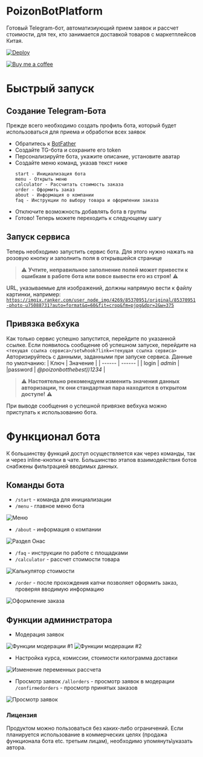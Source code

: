 # PoizonBotPlatform
Готовый Telegram-бот, автоматизиующий прием заявок и рассчет стоимости, для тех, кто занимается доставкой товаров с маркетплейсов Китая.

[![Deploy](https://button.deta.dev/1/svg)](https://go.deta.dev/deploy?github.com/nnagibator228/PoizonBotPlatform.git)  

[![Buy me a coffee](https://github.com/nnagibator228/PoizonBotPlatform/blob/main/da_button.png)](https://www.donationalerts.com/r/plzdontcry)

# Быстрый запуск
## Создание Telegram-Бота
Прежде всего необходимо создать профиль бота, который будет использоваться для приема и обработки всех заявок
- Обратитесь к [BotFather](https://t.me/BotFather)
- Создайте TG-бота и сохраните его token
- Персонализируйте бота, укажите описание, установите аватар
- Создайте меню команд, указав текст ниже
    ```
    start - Инициализация бота
    menu - Открыть меню
    calculator - Рассчитать стоимость заказа
    order - Оформить заказ
    about - Информация о компании
    faq - Инструкции по выбору товара и оформлении заказа
    ```
- Отключите возможность добавлять бота в группы
- Готово! Теперь можете переходить к следующему шагу
  
## Запуск сервиса
Теперь необходимо запустить сервис бота. Для этого нужно нажать на розовую кнопку и заполнить поля в открывшейся странице
> ⚠️  **Учтите, неправильное заполнение полей может привести к ошибкам в работе бота или вовсе вывести его из строя!** ⚠️ 

URL, указываемые для изображений, должны напрямую вести к файлу картинки, например:
[`https://imgix.ranker.com/user_node_img/4269/85370951/original/85370951-photo-u75088731?auto=format&q=60&fit=crop&fm=pjpg&dpr=2&w=375`](https://imgix.ranker.com/user_node_img/4269/85370951/original/85370951-photo-u75088731?auto=format&q=60&fit=crop&fm=pjpg&dpr=2&w=375)
  
## Привязка вебхука
Как только сервис успешно запустится, перейдите по указанной ссылке. 
Если появилось сообщение об успешном запуске, перейдите на `<текущая ссылка сервиса>/setwhook?link=<текущая ссылка сервиса>` 
Авторизируйтесь с данными, заданными при запуске сервиса. Данные по умолчанию:
| Ключ | Значение |
| ------ | ------ |
| login | *admin*  |
|password | *@poizonbotthebest))1234*  |
> ⚠️ **Настоятельно рекомендуем изменить значения данных авторизации, тк они стандартная пара находится в открытом доступе!** ⚠️   

При выводе сообщения о успешной привязке вебхука можно приступать к использованию бота.

# Функционал бота
К большинству функций доступ осуществляется как через команды, так и через inline-кнопки в чате. Большинство этапов взаимодействия ботов снабжены фильтрацией вводимых данных.
## Команды бота
- `/start` - команда для инициализации
- `/menu` - главное меню бота

![Меню](https://github.com/nnagibator228/PoizonBotPlatform/blob/main/menu_img.png)
- `/about` - информация о компании

![Раздел Онас](https://github.com/nnagibator228/PoizonBotPlatform/blob/main/about_img.png)
- `/faq` - инструкции по работе с площадками
- `/calculator` - рассчет стоимости товара

![Калькулятор стоимости](https://github.com/nnagibator228/PoizonBotPlatform/blob/main/calc_img.png)
- `/order` - после прохождения капчи позволяет оформить заказ, проверяя вводимую информацию

![Оформление заказа](https://github.com/nnagibator228/PoizonBotPlatform/blob/main/order_img.png)
  
## Функции администратора
- Модерация заявок

![Функции модерации #1](https://github.com/nnagibator228/PoizonBotPlatform/blob/main/mod_img.png)
![Функции модерации #2](https://github.com/nnagibator228/PoizonBotPlatform/blob/main/mod2_img.png)
- Настройка курса, комиссии, стоимости килограмма доставки

![Изменение переменных рассчета](https://github.com/nnagibator228/PoizonBotPlatform/blob/main/var_img.png)
- Просмотр заявок
`/allorders` - просмотр заявок в модерации
`/confirmedorders` - просмотр принятых заказов

![Просмотр заявок](https://github.com/nnagibator228/PoizonBotPlatform/blob/main/list_img.png)
  

### Лицензия
Продуктом можно пользоваться без каких-либо ограничений. Если планируется использование в коммерческих целях (продажа функционала бота etc. третьим лицам), необходимо упомянуть\указать автора.
